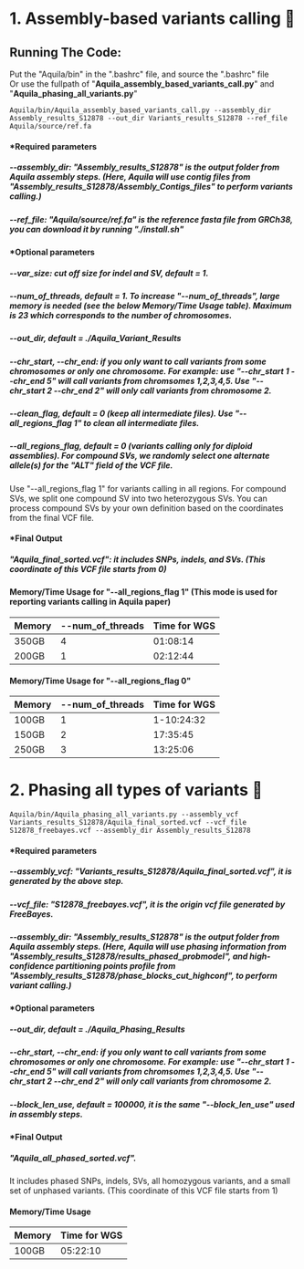 # 1. Assembly-based variants calling :milky_way:

## Running The Code:
Put the "Aquila/bin" in the ".bashrc" file, and source the ".bashrc" file <br />
Or use the fullpath of "**Aquila_assembly_based_variants_call.py**" and "**Aquila_phasing_all_variants.py**"

```
Aquila/bin/Aquila_assembly_based_variants_call.py --assembly_dir Assembly_results_S12878 --out_dir Variants_results_S12878 --ref_file Aquila/source/ref.fa 
```
#### *Required parameters
##### --assembly_dir: "Assembly_results_S12878" is the output folder from Aquila assembly steps. (Here, Aquila will use contig files from "Assembly_results_S12878/Assembly_Contigs_files" to perform variants calling.) 
##### --ref_file: "Aquila/source/ref.fa" is the reference fasta file from GRCh38, you can download it by running "./install.sh"

#### *Optional parameters
#####  --var_size: cut off size for indel and SV, default = 1. 
#####  --num_of_threads, default = 1. To increase "--num_of_threads", large memory is needed (see the below Memory/Time Usage table). Maximum is 23 which corresponds to the number of chromosomes.  
#####  --out_dir, default = ./Aquila_Variant_Results

##### --chr_start, --chr_end: if you only want to call variants from some chromosomes or only one chromosome. For example: use "--chr_start 1 --chr_end 5"  will call variants from chromsomes 1,2,3,4,5. Use "--chr_start 2 --chr_end 2" will only call variants from chromosome 2. 

##### --clean_flag, default = 0 (keep all intermediate files). Use "--all_regions_flag 1" to clean all intermediate files. 

##### --all_regions_flag, default = 0 (variants calling only for diploid assemblies). For compound SVs, we randomly select one alternate allele(s) for the "ALT" field of the VCF file. 
Use "--all_regions_flag 1" for variants calling in all regions. For compound SVs, we split one compound SV into two heterozygous SVs. You can process compound SVs by your own definition based on the coordinates from the final VCF file. 

#### *Final Output
##### "Aquila_final_sorted.vcf": it includes SNPs, indels, and SVs. (This coordinate of this VCF file starts from 0)
#### Memory/Time Usage for "--all_regions_flag 1" (This mode is used for reporting variants calling in Aquila paper)
| Memory| --num_of_threads | Time for WGS |
| --- | --- | --- | 
| 350GB | 4 | 01:08:14|
| 200GB | 1 | 02:12:44|

#### Memory/Time Usage for "--all_regions_flag 0"
| Memory| --num_of_threads | Time for WGS |
| --- | --- | --- | 
| 100GB | 1 |1-10:24:32 |
| 150GB | 2 |17:35:45 |
| 250GB | 3 | 13:25:06|




# 2. Phasing all types of variants  :eagle:

```
Aquila/bin/Aquila_phasing_all_variants.py --assembly_vcf Variants_results_S12878/Aquila_final_sorted.vcf --vcf_file S12878_freebayes.vcf --assembly_dir Assembly_results_S12878
```
#### *Required parameters
##### --assembly_vcf: "Variants_results_S12878/Aquila_final_sorted.vcf", it is generated by the above step.
##### --vcf_file: "S12878_freebayes.vcf", it is the origin vcf file generated by FreeBayes. 
##### --assembly_dir: "Assembly_results_S12878" is the output folder from Aquila assembly steps. (Here, Aquila will use phasing information from "Assembly_results_S12878/results_phased_probmodel", and high-confidence partitioning points profile from "Assembly_results_S12878/phase_blocks_cut_highconf", to perform variant calling.) 

#### *Optional parameters
#####  --out_dir, default = ./Aquila_Phasing_Results

##### --chr_start, --chr_end: if you only want to call variants from some chromosomes or only one chromosome. For example: use "--chr_start 1 --chr_end 5"  will call variants from chromsomes 1,2,3,4,5. Use "--chr_start 2 --chr_end 2" will only call variants from chromosome 2. 

#####  --block_len_use, default = 100000, it is the same "--block_len_use" used in assembly steps. 

#### *Final Output
##### "Aquila_all_phased_sorted.vcf". 
It includes phased SNPs, indels, SVs, all homozygous variants, and a small set of unphased variants. (This coordinate of this VCF file starts from 1)

#### Memory/Time Usage
| Memory | Time for WGS |
| --- | --- | 
| 100GB |05:22:10 |


